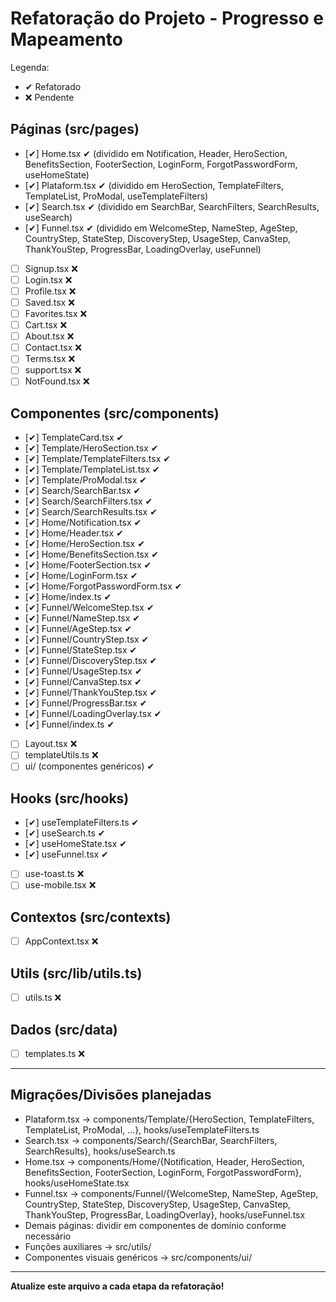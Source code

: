 # Refatoração do Projeto - Progresso e Mapeamento

Legenda:
- ✔ Refatorado
- ❌ Pendente

## Páginas (src/pages)

- [✔] Home.tsx ✔ (dividido em Notification, Header, HeroSection, BenefitsSection, FooterSection, LoginForm, ForgotPasswordForm, useHomeState)
- [✔] Plataform.tsx ✔ (dividido em HeroSection, TemplateFilters, TemplateList, ProModal, useTemplateFilters)
- [✔] Search.tsx ✔ (dividido em SearchBar, SearchFilters, SearchResults, useSearch)
- [✔] Funnel.tsx ✔ (dividido em WelcomeStep, NameStep, AgeStep, CountryStep, StateStep, DiscoveryStep, UsageStep, CanvaStep, ThankYouStep, ProgressBar, LoadingOverlay, useFunnel)
- [ ] Signup.tsx ❌
- [ ] Login.tsx ❌
- [ ] Profile.tsx ❌
- [ ] Saved.tsx ❌
- [ ] Favorites.tsx ❌
- [ ] Cart.tsx ❌
- [ ] About.tsx ❌
- [ ] Contact.tsx ❌
- [ ] Terms.tsx ❌
- [ ] support.tsx ❌
- [ ] NotFound.tsx ❌

## Componentes (src/components)

- [✔] TemplateCard.tsx ✔
- [✔] Template/HeroSection.tsx ✔
- [✔] Template/TemplateFilters.tsx ✔
- [✔] Template/TemplateList.tsx ✔
- [✔] Template/ProModal.tsx ✔
- [✔] Search/SearchBar.tsx ✔
- [✔] Search/SearchFilters.tsx ✔
- [✔] Search/SearchResults.tsx ✔
- [✔] Home/Notification.tsx ✔
- [✔] Home/Header.tsx ✔
- [✔] Home/HeroSection.tsx ✔
- [✔] Home/BenefitsSection.tsx ✔
- [✔] Home/FooterSection.tsx ✔
- [✔] Home/LoginForm.tsx ✔
- [✔] Home/ForgotPasswordForm.tsx ✔
- [✔] Home/index.ts ✔
- [✔] Funnel/WelcomeStep.tsx ✔
- [✔] Funnel/NameStep.tsx ✔
- [✔] Funnel/AgeStep.tsx ✔
- [✔] Funnel/CountryStep.tsx ✔
- [✔] Funnel/StateStep.tsx ✔
- [✔] Funnel/DiscoveryStep.tsx ✔
- [✔] Funnel/UsageStep.tsx ✔
- [✔] Funnel/CanvaStep.tsx ✔
- [✔] Funnel/ThankYouStep.tsx ✔
- [✔] Funnel/ProgressBar.tsx ✔
- [✔] Funnel/LoadingOverlay.tsx ✔
- [✔] Funnel/index.ts ✔
- [ ] Layout.tsx ❌
- [ ] templateUtils.ts ❌
- [ ] ui/ (componentes genéricos) ✔

## Hooks (src/hooks)

- [✔] useTemplateFilters.ts ✔
- [✔] useSearch.ts ✔
- [✔] useHomeState.tsx ✔
- [✔] useFunnel.tsx ✔
- [ ] use-toast.ts ❌
- [ ] use-mobile.tsx ❌

## Contextos (src/contexts)

- [ ] AppContext.tsx ❌

## Utils (src/lib/utils.ts)

- [ ] utils.ts ❌

## Dados (src/data)

- [ ] templates.ts ❌

---

## Migrações/Divisões planejadas

- Plataform.tsx → components/Template/{HeroSection, TemplateFilters, TemplateList, ProModal, ...}, hooks/useTemplateFilters.ts
- Search.tsx → components/Search/{SearchBar, SearchFilters, SearchResults}, hooks/useSearch.ts
- Home.tsx → components/Home/{Notification, Header, HeroSection, BenefitsSection, FooterSection, LoginForm, ForgotPasswordForm}, hooks/useHomeState.tsx
- Funnel.tsx → components/Funnel/{WelcomeStep, NameStep, AgeStep, CountryStep, StateStep, DiscoveryStep, UsageStep, CanvaStep, ThankYouStep, ProgressBar, LoadingOverlay}, hooks/useFunnel.tsx
- Demais páginas: dividir em componentes de domínio conforme necessário
- Funções auxiliares → src/utils/
- Componentes visuais genéricos → src/components/ui/

---

**Atualize este arquivo a cada etapa da refatoração!** 